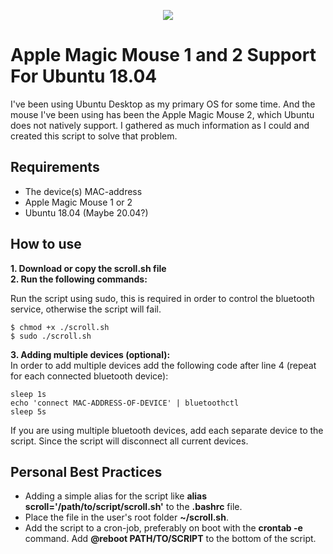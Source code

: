 <p align="center"><img src="https://i.imgur.com/QRGyq8h.png"></p>

# Apple Magic Mouse 1 and 2 Support For Ubuntu 18.04
I've been using Ubuntu Desktop as my primary OS for some time. And the mouse I've been using has been the Apple Magic Mouse 2, which Ubuntu does not natively support. I gathered as much information as I could and created this script to solve that problem.

## Requirements
- The device(s) MAC-address
- Apple Magic Mouse 1 or 2
- Ubuntu 18.04 (Maybe 20.04?)

## How to use
**1. Download or copy the scroll.sh file**<br/>
**2. Run the following commands:**

Run the script using sudo, this is required in order to control the bluetooth service, otherwise the script will fail.
```
$ chmod +x ./scroll.sh
$ sudo ./scroll.sh
```
**3. Adding multiple devices (optional):**<br/>
In order to add multiple devices add the following code after line 4 (repeat for each connected bluetooth device):
```
sleep 1s
echo 'connect MAC-ADDRESS-OF-DEVICE' | bluetoothctl
sleep 5s
```
If you are using multiple bluetooth devices, add each separate device to the script. Since the script will disconnect all current devices.

## Personal Best Practices
- Adding a simple alias for the script like **alias scroll='/path/to/script/scroll.sh'** to the **.bashrc** file.
- Place the file in the user's root folder **~/scroll.sh**.
- Add the script to a cron-job, preferably on boot with the **crontab -e** command. Add **@reboot PATH/TO/SCRIPT** to the bottom of the script.
